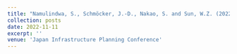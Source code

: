 ```yaml
---
title: "Namulindwa, S., Schmöcker, J.-D., Nakao, S. and Sun, W.Z. (2022). Emergent Prospects of Wi-Fi Sensor Data In Crowd Density Modelling and Prediction; An on-campus experiment. 66th Japan Infrastructure Planning Conference (Autumn Meeting), Okinawa, Japan. November 11-13."
collection: posts
date: 2022-11-11
excerpt: ''
venue: 'Japan Infrastructure Planning Conference'
---
```

